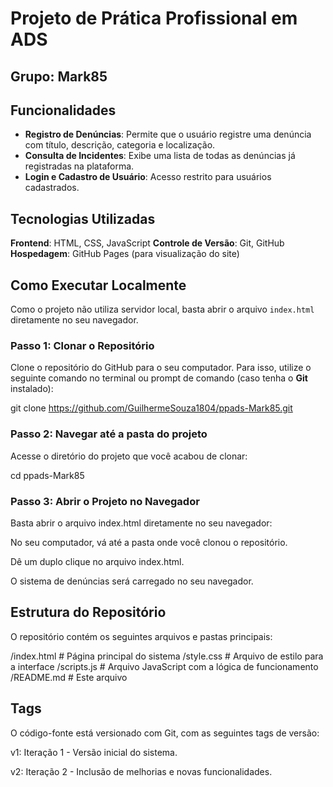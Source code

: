 # Projeto de Prática Profissional em ADS
## Grupo: Mark85

## Funcionalidades

- **Registro de Denúncias**: Permite que o usuário registre uma denúncia com título, descrição, categoria e localização.
- **Consulta de Incidentes**: Exibe uma lista de todas as denúncias já registradas na plataforma.
- **Login e Cadastro de Usuário**: Acesso restrito para usuários cadastrados.

## Tecnologias Utilizadas

**Frontend**: HTML, CSS, JavaScript
**Controle de Versão**: Git, GitHub
**Hospedagem**: GitHub Pages (para visualização do site)

## Como Executar Localmente

Como o projeto não utiliza servidor local, basta abrir o arquivo `index.html` diretamente no seu navegador.

### Passo 1: Clonar o Repositório

Clone o repositório do GitHub para o seu computador. Para isso, utilize o seguinte comando no terminal ou prompt de comando (caso tenha o **Git** instalado):

git clone https://github.com/GuilhermeSouza1804/ppads-Mark85.git

### Passo 2: Navegar até a pasta do projeto 

Acesse o diretório do projeto que você acabou de clonar:

cd ppads-Mark85

### Passo 3: Abrir o Projeto no Navegador
Basta abrir o arquivo index.html diretamente no seu navegador:

No seu computador, vá até a pasta onde você clonou o repositório.

Dê um duplo clique no arquivo index.html.

O sistema de denúncias será carregado no seu navegador.

## Estrutura do Repositório
O repositório contém os seguintes arquivos e pastas principais:

/index.html           # Página principal do sistema
/style.css            # Arquivo de estilo para a interface
/scripts.js           # Arquivo JavaScript com a lógica de funcionamento
/README.md            # Este arquivo

## Tags
O código-fonte está versionado com Git, com as seguintes tags de versão:

v1: Iteração 1 - Versão inicial do sistema.

v2: Iteração 2 - Inclusão de melhorias e novas funcionalidades.

